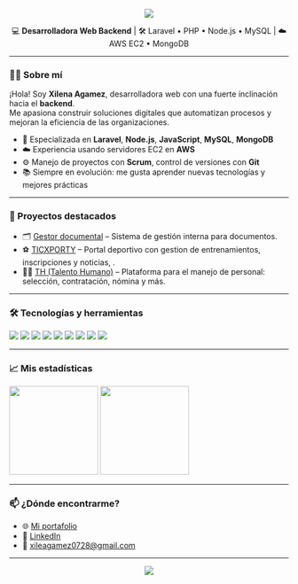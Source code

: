 <!-- portada/banner -->
<p align="center">
  <img src="https://capsule-render.vercel.app/api?type=waving&color=0:4F46E5,100:06B6D4&height=200&section=header&text=¡Hola%20soy%20Xilena%20Agamez!&fontSize=40&fontColor=FFFFFF&animation=fadeIn" />
</p>

<p align="center">
  💻 <b>Desarrolladora Web Backend</b> | 🛠️ Laravel • PHP • Node.js • MySQL | ☁️ AWS EC2 • MongoDB
</p>

---

### 👩‍💻 Sobre mí

¡Hola! Soy **Xilena Agamez**, desarrolladora web con una fuerte inclinación hacia el **backend**.  
Me apasiona construir soluciones digitales que automatizan procesos y mejoran la eficiencia de las organizaciones.

- 🔧 Especializada en **Laravel**, **Node.js**, **JavaScript**, **MySQL**, **MongoDB**
- ☁️ Experiencia usando servidores EC2 en **AWS**
- ⚙️ Manejo de proyectos con **Scrum**, control de versiones con **Git**
- 📚 Siempre en evolución: me gusta aprender nuevas tecnologías y mejores prácticas

---

### 🚀 Proyectos destacados

- 🗂️ [Gestor documental](https://github.com/xilena-agamez/gestor-documental) – Sistema de gestión interna para documentos.
- ⚽ [TICXPORTY](https://github.com/xilena-agamez/xporties) – Portal deportivo con gestion de entrenamientos, inscripciones y noticias, .
- 🧑‍💼 [TH (Talento Humano)](https://github.com/xilena-agamez/sistema-talento) – Plataforma para el manejo de personal: selección, contratación, nómina y más.

---

### 🛠️ Tecnologías y herramientas

<p align="left">
  <img src="https://img.shields.io/badge/Laravel-FF2D20?style=for-the-badge&logo=laravel&logoColor=white"/>
  <img src="https://img.shields.io/badge/PHP-777BB4?style=for-the-badge&logo=php&logoColor=white"/>
  <img src="https://img.shields.io/badge/Node.js-339933?style=for-the-badge&logo=node.js&logoColor=white"/>
  <img src="https://img.shields.io/badge/MySQL-005C84?style=for-the-badge&logo=mysql&logoColor=white"/>
  <img src="https://img.shields.io/badge/SQLite-003B57?style=for-the-badge&logo=sqlite&logoColor=white"/>
  <img src="https://img.shields.io/badge/MongoDB-47A248?style=for-the-badge&logo=mongodb&logoColor=white"/>
  <img src="https://img.shields.io/badge/AWS EC2-FF9900?style=for-the-badge&logo=amazon-aws&logoColor=white"/>
  <img src="https://img.shields.io/badge/Git-F05032?style=for-the-badge&logo=git&logoColor=white"/>
  <img src="https://img.shields.io/badge/Scrum-6DB33F?style=for-the-badge&logo=scrumalliance&logoColor=white"/>
</p>

---

### 📈 Mis estadísticas

<p align="left">
  <img src="https://github-readme-stats.vercel.app/api?username=XilenaAgamez&show_icons=true&theme=radical" height="160px"/>
  <img src="https://github-readme-stats.vercel.app/api/top-langs/?username=XilenaAgamez&layout=compact&theme=radical" height="160px"/>
</p>

---

### 📫 ¿Dónde encontrarme?

- 🌐 [Mi portafolio](https://68239c88eb206a34c11c5786--portafolioprofesionalxilenaagamez.netlify.app/)
- 💼 [LinkedIn](https://www.linkedin.com/in/xilena-agamez-829650244/)
- 📧 xileagamez0728@gmail.com


---

<p align="center">
  <img src="https://capsule-render.vercel.app/api?type=waving&color=0:06B6D4,100:4F46E5&height=100&section=footer"/>
</p>
